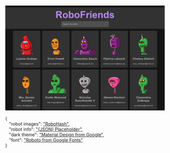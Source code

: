 ![](robofriends.png)

{<br />
&nbsp;&nbsp;&nbsp;"robot images": ["RoboHash"](https://robohash.org/),<br/>
&nbsp;&nbsp;&nbsp;"robot info":  ["{JSON} Placeholder"](https://jsonplaceholder.typicode.com/),<br/>
&nbsp;&nbsp;&nbsp;"dark theme": ["Material Design from Google"](https://material.io/design/color/dark-theme.html),<br/>
&nbsp;&nbsp;&nbsp;"font": ["Roboto from Google Fonts"](https://fonts.google.com/specimen/Roboto?selection.family=Roboto)<br/>
}
